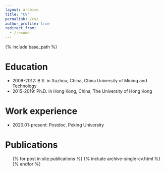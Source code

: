 ```yaml
---
layout: archive
title: "CV"
permalink: /cv/
author_profile: true
redirect_from:
  - /resume
---
```


{% include base_path %}

Education
======
* 2008-2012: B.S. in Xuzhou, China, China University of Mining and Technology
* 2015-2019: Ph.D. in Hong Kong, China, The University of Hong Kong

Work experience
======
* 2020.01-present: Postdoc, Peking University

Publications
======
  <ul>{% for post in site.publications %}
    {% include archive-single-cv.html %}
  {% endfor %}</ul>
